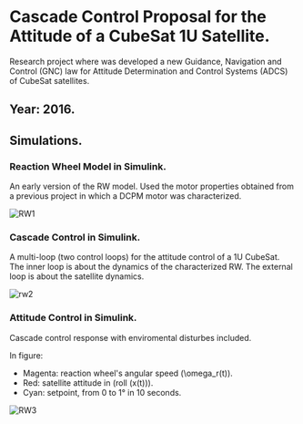 # Cascade Control Proposal for the Attitude of a CubeSat 1U Satellite.
Research project where was developed a new Guidance, Navigation and Control (GNC) law for Attitude Determination and Control Systems (ADCS) of CubeSat satellites. 

## Year: 2016. 

## Simulations. 

### Reaction Wheel Model in Simulink. 

An early version of the RW model. 
Used the motor properties obtained from a previous project in which a DCPM motor was characterized. 

![RW1](https://github.com/Lechuga-Geronimo/AttitudeControlCubeSatSatellite/assets/142461885/962b0b65-9436-4cdc-8b09-4b21348480f5)

### Cascade Control in Simulink. 

A multi-loop (two control loops) for the attitude control of a 1U CubeSat. 
The inner loop is about the dynamics of the characterized RW.
The external loop is about the satellite dynamics. 

![rw2](https://github.com/Lechuga-Geronimo/AttitudeControlCubeSatSatellite/assets/142461885/ff853487-f843-4bca-a300-09c93a814c73)

### Attitude Control in Simulink. 

Cascade control response with enviromental disturbes included. 

In figure:

* Magenta: reaction wheel's angular speed (\omega_r(t)).
* Red: satellite attitude in (roll (x(t))).
* Cyan: setpoint, from 0 to 1° in 10 seconds.

![RW3](https://github.com/Lechuga-Geronimo/AttitudeControlCubeSatSatellite/assets/142461885/8753b4e6-e372-4b87-87bc-1ec446a95f9a)

